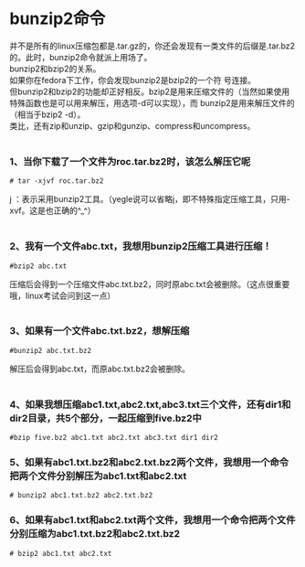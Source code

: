 # bunzip2命令

并不是所有的linux压缩包都是.tar.gz的，你还会发现有一类文件的后缀是.tar.bz2的。此时，bunzip2命令就派上用场了。  
bunzip2和bzip2的关系。  
如果你在fedora下工作，你会发现bunzip2是bzip2的一个符 号连接。  
但bunzip2和bzip2的功能却正好相反。bzip2是用来压缩文件的（当然如果使用特殊函数也是可以用来解压，用选项-d可以实现），而 bunzip2是用来解压文件的（相当于bzip2 -d）。  
类比，还有zip和unzip、gzip和gunzip、compress和uncompress。  
&nbsp;&nbsp;

### 1、当你下载了一个文件为roc.tar.bz2时，该怎么解压它呢
```shell
# tar -xjvf roc.tar.bz2
```
j ：表示采用bunzip2工具。（yegle说可以省略j，即不特殊指定压缩工具，只用-xvf。这是也正确的^_^）  
&nbsp;&nbsp;

### 2、我有一个文件abc.txt，我想用bunzip2压缩工具进行压缩！
```shell
#bzip2 abc.txt
```
压缩后会得到一个压缩文件abc.txt.bz2，同时原abc.txt会被删除。（这点很重要哦，linux考试会问到这一点）  
&nbsp;&nbsp;

### 3、如果有一个文件abc.txt.bz2，想解压缩
```shell
#bunzip2 abc.txt.bz2
```
解压后会得到abc.txt，而原abc.txt.bz2会被删除。  
&nbsp;&nbsp;

### 4、如果我想压缩abc1.txt,abc2.txt,abc3.txt三个文件，还有dir1和dir2目录，共5个部分，一起压缩到five.bz2中
```shell
#bzip five.bz2 abc1.txt abc2.txt abc3.txt dir1 dir2
```

### 5、如果有abc1.txt.bz2和abc2.txt.bz2两个文件，我想用一个命令把两个文件分别解压为abc1.txt和abc2.txt
```shell
# bunzip2 abc1.txt.bz2 abc2.txt.bz2
```

### 6、如果有abc1.txt和abc2.txt两个文件，我想用一个命令把两个文件分别压缩为abc1.txt.bz2和abc2.txt.bz2
```shell
# bzip2 abc1.txt abc2.txt
```

